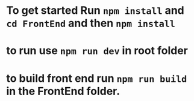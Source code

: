 # To get started Run `npm install` and `cd FrontEnd` and then `npm install`

# to run use `npm run dev` in root folder

# to build front end run `npm run build` in the FrontEnd folder.
